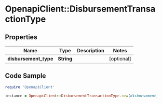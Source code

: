 # OpenapiClient::DisbursementTransactionType

## Properties

Name | Type | Description | Notes
------------ | ------------- | ------------- | -------------
**disbursement_type** | **String** |  | [optional] 

## Code Sample

```ruby
require 'OpenapiClient'

instance = OpenapiClient::DisbursementTransactionType.new(disbursement_type: null)
```


